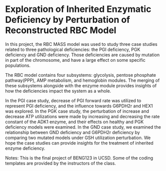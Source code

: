 # Exploration of Inherited Enzymatic Deficiency by Perturbation of Reconstructed RBC Model

   In this project, the RBC MASS model was used to study three case studies related to three pathological deficiencies: the PGI deficiency, PGK deficiency and GND deficiency. Those deficiencies are caused by mutation in part of the chromosome, and have a large effect on some specific populations. 
   
   The RBC model contains four subsystems: glycolysis, pentose phosphate pathway(PPP), AMP metabolism, and hemoglobin modules. The merging of these subsystems alongside with the enzyme module provides insights of how the deficiencies impact the system as a whole. 
   
   In the PGI case study, decrease of PGI forward rate was utilized to represent PGI deficiency, and the influence towards G6PDH2r and HEX1 was explored. In the PGK case study, the perturbation of increase and decrease ATP utilizations were made by increasing and decreasing the rate constant of the ADK1 enzyme, and their effects on healthy and PGK deficiency models were examined. In the GND case study, we examined the relationship between GND deficiency and G6PDH2r deficiency by comparing two mutated models under GSH utilization perturbation. We hope the case studies can provide insights for the treatment of inherited enzyme deficiency. 

Notes: This is the final project of BENG123 in UCSD. Some of the coding templates are provided by the instructors of the class.